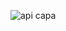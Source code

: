 ![api capa](https://user-images.githubusercontent.com/98191980/194307181-b15e2791-e2ea-4e22-b4c2-9beff23dbc29.png)
